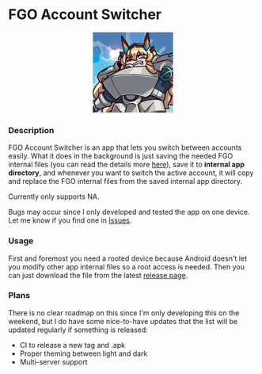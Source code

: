 # FGO Account Switcher
<p align="center"><img src="app/src/main/res/mipmap-hdpi/ic_launcher_foreground.webp" /></p>

### Description
FGO Account Switcher is an app that lets you switch between accounts easily. What it does in the background is just saving the needed FGO internal files (you can read the details more [here](https://www.reddit.com/r/grandorder/comments/hfbz0h/fgo_save_files_for_na_and_jp_play_on_multiple)), save it to **internal app directory**, and whenever you want to switch the active account, it will copy and replace the FGO internal files from the saved internal app directory.

Currently only supports NA.

Bugs may occur since I only developed and tested the app on one device. Let me know if you find one in [Issues](https://github.com/pr0ph0z/fgo-account-switcher/issues).

### Usage
First and foremost you need a rooted device because Android doesn't let you modify other app internal files so a root access is needed. Then you can just download the file from the latest [release page](https://github.com/Fate-Grand-Automata/FGA/releases).

### Plans
There is no clear roadmap on this since I'm only developing this on the weekend, but I do have some nice-to-have updates that the list will be updated regularly if something is released:
- CI to release a new tag and .apk
- Proper theming between light and dark
- Multi-server support
